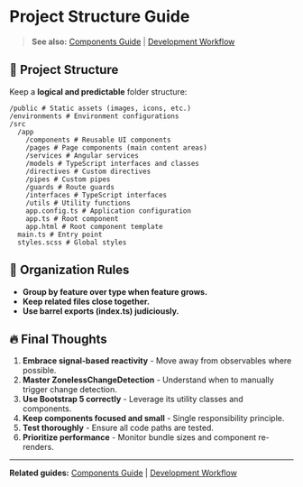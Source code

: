 # Project Structure Guide

> **See also:** [Components Guide](components.md) | [Development Workflow](development-workflow.md)

## 📁 Project Structure

Keep a **logical and predictable** folder structure:

```text
/public # Static assets (images, icons, etc.)
/environments # Environment configurations
/src
  /app
    /components # Reusable UI components
    /pages # Page components (main content areas)
    /services # Angular services
    /models # TypeScript interfaces and classes
    /directives # Custom directives
    /pipes # Custom pipes
    /guards # Route guards
    /interfaces # TypeScript interfaces
    /utils # Utility functions
    app.config.ts # Application configuration
    app.ts # Root component
    app.html # Root component template
  main.ts # Entry point
  styles.scss # Global styles
```

## 📌 Organization Rules

- **Group by feature over type when feature grows.**
- **Keep related files close together.**
- **Use barrel exports (index.ts) judiciously.**

## 🔥 Final Thoughts

1. **Embrace signal-based reactivity** - Move away from observables where possible.
2. **Master ZonelessChangeDetection** - Understand when to manually trigger change detection.
3. **Use Bootstrap 5 correctly** - Leverage its utility classes and components.
4. **Keep components focused and small** - Single responsibility principle.
5. **Test thoroughly** - Ensure all code paths are tested.
6. **Prioritize performance** - Monitor bundle sizes and component re-renders.

---

**Related guides:** [Components Guide](components.md) | [Development Workflow](development-workflow.md)
